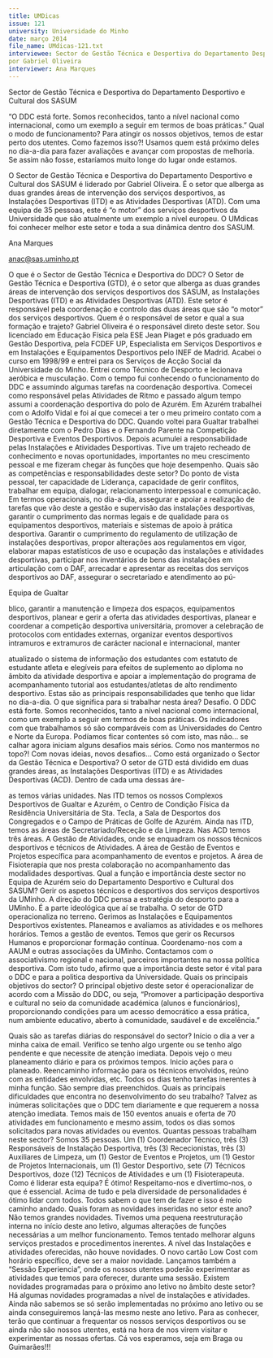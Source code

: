 ```yaml
---
title: UMDicas
issue: 121
university: Universidade do Minho
date: março 2014
file_name: UMdicas-121.txt
interviewee: Sector de Gestão Técnica e Desportiva do Departamento Desportivo e Cultural dos SASUM é liderado
por Gabriel Oliveira
interviewer: Ana Marques
---
```


Sector de Gestão Técnica e Desportiva do Departamento Desportivo e Cultural dos SASUM

“O DDC está forte. Somos reconhecidos, tanto a nível nacional como internacional,
como um exemplo a seguir em termos de boas práticas.”
Qual o modo de funcionamento?
Para atingir os nossos objetivos, temos de estar perto dos utentes. Como fazemos isso?! Usamos quem
está próximo deles no dia-a-dia para fazer avaliações
e avançar com propostas de melhoria. Se assim não
fosse, estaríamos muito longe do lugar onde estamos.

O 
Sector de Gestão Técnica e Desportiva do Departamento Desportivo e Cultural dos SASUM é liderado
por Gabriel Oliveira. É o setor que alberga as duas
grandes áreas de intervenção dos serviços desportivos, as Instalações Desportivas (ITD) e as Atividades
Desportivas (ATD). Com uma equipa de 35 pessoas,
este é “o motor” dos serviços desportivos da Universidade que são atualmente um exemplo a nível
europeu. O UMdicas foi conhecer melhor este setor
e toda a sua dinâmica dentro dos SASUM.

Ana Marques

anac@sas.uminho.pt

O que é o Sector de Gestão Técnica e Desportiva do DDC?
O Setor de Gestão Técnica e Desportiva (GTD), é o
setor que alberga as duas grandes áreas de intervenção dos serviços desportivos dos SASUM, as Instalações Desportivas (ITD) e as Atividades Desportivas
(ATD). Este setor é responsável pela coordenação e
controlo das duas áreas que são “o motor” dos serviços desportivos.
Quem é o responsável de setor e qual a sua
formação e trajeto?
Gabriel Oliveira é o responsável direto deste setor.
Sou licenciado em Educação Física pela ESE Jean
Piaget e pós graduado em Gestão Desportiva, pela
FCDEF UP, Especialista em Serviços Desportivos e
em Instalações e Equipamentos Desportivos pelo
INEF de Madrid. Acabei o curso em 1998/99 e entrei para os Serviços de Acção Social da Universidade do Minho. Entrei como Técnico de Desporto
e lecionava aeróbica e musculação. Com o tempo
fui conhecendo o funcionamento do DDC e assumindo algumas tarefas na coordenação desportiva.
Comecei como responsável pelas Atividades de Ritmo e passado algum tempo assumi a coordenação
desportiva do polo de Azurém. Em Azurém trabalhei
com o Adolfo Vidal e foi aí que comecei a ter o meu
primeiro contato com a Gestão Técnica e Desportiva
do DDC. Quando voltei para Gualtar trabalhei diretamente com o Pedro Dias e o Fernando Parente na
Competição Desportiva e Eventos Desportivos. Depois acumulei a responsabilidade pelas Instalações
e Atividades Desportivas. Tive um trajeto recheado
de conhecimento e novas oportunidades, importantes no meu crescimento pessoal e me fizeram chegar às funções que hoje desempenho.
Quais são as competências e responsabilidades deste setor?
Do ponto de vista pessoal, ter capacidade de Liderança, capacidade de gerir conflitos, trabalhar em
equipa, dialogar, relacionamento interpessoal e comunicação. Em termos operacionais, no dia-a-dia,
assegurar e apoiar a realização de tarefas que vão
deste a gestão e supervisão das instalações desportivas, garantir o cumprimento das normas legais e
de qualidade para os equipamentos desportivos,
materiais e sistemas de apoio à prática desportiva.
Garantir o cumprimento do regulamento de utilização de instalações desportivas, propor alterações
aos regulamentos em vigor, elaborar mapas estatísticos de uso e ocupação das instalações e atividades
desportivas, participar nos inventários de bens das
instalações em articulação com o DAF, arrecadar e
apresentar as receitas dos serviços desportivos ao
DAF, assegurar o secretariado e atendimento ao pú-

Equipa de Gualtar

blico, garantir a manutenção e limpeza dos espaços,
equipamentos desportivos, planear e gerir a oferta
das atividades desportivas, planear e coordenar a
competição desportiva universitária, promover a
celebração de protocolos com entidades externas,
organizar eventos desportivos intramuros e extramuros de carácter nacional e internacional, manter

atualizado o sistema de informação dos estudantes
com estatuto de estudante atleta e elegíveis para
efeitos de suplemento ao diploma no âmbito da
atividade desportiva e apoiar a implementação do
programa de acompanhamento tutorial aos estudantes/atletas de alto rendimento desportivo. Estas são
as principais responsabilidades que tenho que lidar
no dia-a-dia.
O que significa para si trabalhar nesta área?
Desafio. O DDC está forte. Somos reconhecidos,
tanto a nível nacional como internacional, como um
exemplo a seguir em termos de boas práticas. Os indicadores com que trabalhamos só são comparáveis
com as Universidades do Centro e Norte da Europa.
Podíamos ficar contentes só com isto, mas não…
se calhar agora iniciam alguns desafios mais sérios.
Como nos mantermos no topo?! Com novas ideias,
novos desafios...
Como está organizado o Sector da Gestão
Técnica e Desportiva?
O setor de GTD está dividido em duas grandes áreas, as Instalações Desportivas (ITD) e as Atividades
Desportivas (ACD). Dentro de cada uma dessas áre-

as temos várias unidades.
Nas ITD temos os nossos Complexos Desportivos
de Gualtar e Azurém, o Centro de Condição Física
da Residência Universitária de Sta. Tecla, a Sala de
Desportos dos Congregados e o Campo de Práticas
de Golfe de Azurém. Ainda nas ITD, temos as áreas
de Secretariado/Receção e da Limpeza.
Nas ACD temos três áreas.
A Gestão de Atividades,
onde se enquadram os nossos técnicos desportivos e
técnicos de Atividades. A
área de Gestão de Eventos
e Projetos específica para
acompanhamento de eventos e projetos. A área de
Fisioterapia que nos presta
colaboração no acompanhamento das modalidades
desportivas.
Qual a função e importância deste sector no
Equipa de Azurém
seio do Departamento
Desportivo e Cultural
dos SASUM?
Gerir os aspetos técnicos e desportivos dos serviços
desportivos da UMinho. A direção do DDC pensa
a estratégia do desporto para a UMinho. É a parte
ideológica que aí se trabalha. O setor de GTD operacionaliza no terreno. Gerimos as Instalações e
Equipamentos Desportivos existentes. Planeamos
e avaliamos as atividades e os melhores horários.
Temos a gestão de eventos. Temos que gerir os Recursos Humanos e proporcionar formação contínua.
Coordenamo-nos com a AAUM e outras associações
da UMinho. Contactamos com o associativismo regional e nacional, parceiros importantes na nossa
política desportiva. Com isto tudo, afirmo que a importância deste setor é vital para o DDC e para a
politica desportiva da Universidade.
Quais os principais objetivos do sector?
O principal objetivo deste setor é operacionalizar de
acordo com a Missão do DDC, ou seja, “Promover a
participação desportiva e cultural no seio da comunidade académica (alunos e funcionários), proporcionando condições para um acesso democrático
a essa prática, num ambiente educativo, aberto à
comunidade, saudável e de excelência.”

Quais são as tarefas diárias do responsável
do sector?
Início o dia a ver a minha caixa de email. Verifico
se tenho algo urgente ou se tenho algo pendente e
que necessite de atenção imediata. Depois vejo o
meu planeamento diário e para os próximos tempos. Inicio ações para o planeado. Reencaminho
informação para os técnicos envolvidos, reúno com
as entidades envolvidas, etc. Todos os dias tenho
tarefas inerentes à minha função. São sempre dias
preenchidos.
Quais as principais dificuldades que encontra
no desenvolvimento do seu trabalho?
Talvez as inúmeras solicitações que o DDC tem diariamente e que requerem a nossa atenção imediata.
Temos mais de 150 eventos anuais e oferta de 70
atividades em funcionamento e mesmo assim, todos
os dias somos solicitados para novas atividades ou
eventos.
Quantas pessoas trabalham neste sector?
Somos 35 pessoas. Um (1) Coordenador Técnico,
três (3) Responsáveis de Instalação Desportiva, três
(3) Rececionistas, três (3) Auxiliares de Limpeza, um
(1) Gestor de Eventos e Projetos, um (1) Gestor de
Projetos Internacionais, um (1) Gestor Desportivo,
sete (7) Técnicos Desportivos, doze (12) Técnicos
de Atividades e um (1) Fisioterapeuta.
Como é liderar esta equipa?
É ótimo! Respeitamo-nos e divertimo-nos, o que é
essencial. Acima de tudo e pela diversidade de personalidades é ótimo lidar com todos. Todos sabem
o que tem de fazer e isso é meio caminho andado.
Quais foram as novidades inseridas no setor
este ano?
Não temos grandes novidades. Tivemos uma pequena reestruturação interna no início deste ano letivo,
algumas alterações de funções necessárias a um
melhor funcionamento. Temos tentado melhorar alguns serviços prestados e procedimentos inerentes.
A nível das Instalações e atividades oferecidas, não
houve novidades. O novo cartão Low Cost com horário específico, deve ser a maior novidade. Lançamos
também a “Sessão Experiencia”, onde os nossos
utentes poderão experimentar as atividades que temos para oferecer, durante uma sessão.
Existem novidades programadas para o próximo ano letivo no âmbito deste setor?
Há algumas novidades programadas a nível de instalações e atividades. Ainda não sabemos se só serão
implementadas no próximo ano letivo ou se ainda
conseguiremos lançá-las mesmo neste ano letivo.
Para as conhecer, terão que continuar a frequentar
os nossos serviços desportivos ou se ainda não são
nossos utentes, está na hora de nos virem visitar e
experimentar as nossas ofertas. Cá vos esperamos,
seja em Braga ou Guimarães!!!
